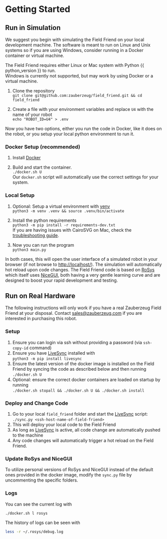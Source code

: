 # Getting Started

## Run in Simulation

We suggest you begin with simulating the Field Friend on your local development machine.
The software is meant to run on Linux and Unix systems so if you are using Windows, consider running in a Docker container or virtual machine.

The Field Friend requires either Linux or Mac system with Python {{ python_version }} to run. <br>Windows is currently not supported, but may work by using Docker or a virtual machine.

1. Clone the repository <br> `git clone git@github.com:zauberzeug/field_friend.git && cd field_friend`

2. Create a file with your environment variables and replace `U4` with the name of your robot <br> `echo "ROBOT_ID=U4" > .env`

Now you have two options, either you run the code in Docker, like it does on the robot, or you setup your local python environment to run it.

### Docker Setup (recommended)

1. Install [Docker](https://docs.docker.com/get-started/get-docker/)

2. Build and start the container. <br> `./docker.sh U` <br> Our `docker.sh` script will automatically use the correct settings for your system.

### Local Setup

1. Optional: Setup a virtual environment with [venv](https://docs.python.org/3/library/venv.html) <br> `python3 -m venv .venv && source .venv/bin/activate`

2. Install the python requirements <br> `python3 -m pip install -r requirements-dev.txt` <br> If you are having issues with CairoSVG on Mac, check the [troubleshooting guide](troubleshooting.md).

3. Now you can run the program <br> `python3 main.py`

In both cases, this will open the user interface of a simulated robot in your browser (if not browse to [http://localhost/](http://localhost/)).
The simulation will automatically hot reload upon code changes.
The Field Friend code is based on [RoSys](https://rosys.io) which itself uses [NiceGUI](https://nicegui.io),
both having a very gentle learning curve and are designed to boost your rapid development and testing.

## Run on Real Hardware

The following instructions will only work if you have a real Zauberzeug Field Friend at your disposal.
Contact [sales@zauberzeug.com](mailto:sales@zauberzeug.com) if you are interested in purchasing this robot.

### Setup

1. Ensure you can login via ssh without providing a password (via `ssh-copy-id` command)
2. Ensure you have [LiveSync](https://github.com/zauberzeug/livesync) installed with <br> `python3 -m pip install livesync`
3. Ensure the latest version of the docker image is installed on the Field Friend by syncing the code as described below and then running <br> `./docker.sh U`
4. Optional: ensure the correct docker containers are loaded on startup by running <br> `./docker.sh stopall && ./docker.sh U && ./docker.sh install`
   <!-- TODO -->
   <!-- 5. Optional: update the [Lizard](https://lizard.dev) microcontroller firmware on your Robot Brain by accessing the Field Friend web interface and navigating to the "Developer" options -->

### Deploy and Change Code

1. Go to your local `field_friend` folder and start the [LiveSync](https://github.com/zauberzeug/livesync) script: <br>
   `./sync.py <ssh-host-name-of-field-friend>`
2. This will deploy your local code to the Field Friend
3. As long as [LiveSync](https://github.com/zauberzeug/livesync) is active, all code change are automatically pushed to the machine
4. Any code changes will automatically trigger a hot reload on the Field Friend.

### Update RoSys and NiceGUI

To utilize personal versions of RoSys and NiceGUI instead of the default ones provided in the docker image,
modify the `sync.py` file by uncommenting the specific folders.

### Logs

You can see the current log with

```bash
./docker.sh l rosys
```

The history of logs can be seen with

```bash
less -r ~/.rosys/debug.log
```
